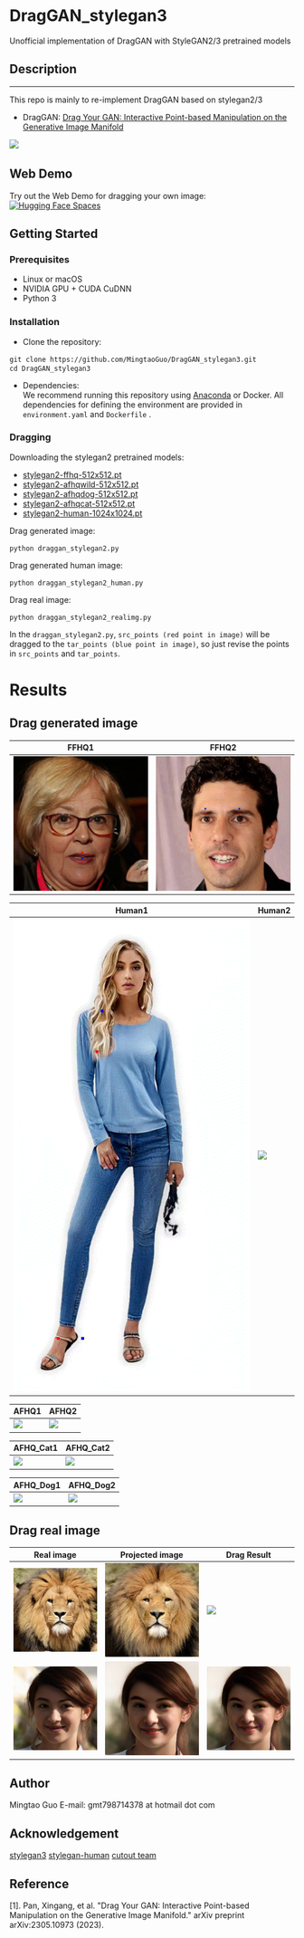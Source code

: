# DragGAN_stylegan3
Unofficial implementation of DragGAN with StyleGAN2/3 pretrained models

## Description   
--------------

This repo is mainly to re-implement DragGAN based on stylegan2/3
- DragGAN: [Drag Your GAN: Interactive Point-based Manipulation on the
Generative Image Manifold](https://vcai.mpi-inf.mpg.de/projects/DragGAN/)

![](https://github.com/MingtaoGuo/DragGAN_stylegan3/blob/main/resources/intro.png)
## Web Demo 
Try out the Web Demo for dragging your own image: [![Hugging Face Spaces](https://img.shields.io/badge/%F0%9F%A4%97%20Hugging%20Face-Spaces-blue)](https://huggingface.co/spaces/wuutiing2/DragGAN_pytorch)
## Getting Started
### Prerequisites
- Linux or macOS
- NVIDIA GPU + CUDA CuDNN
- Python 3

### Installation
- Clone the repository:
``` 
git clone https://github.com/MingtaoGuo/DragGAN_stylegan3.git
cd DragGAN_stylegan3
```
- Dependencies:  
We recommend running this repository using [Anaconda](https://docs.anaconda.com/anaconda/install/) or Docker. 
All dependencies for defining the environment are provided in `environment.yaml` and `Dockerfile` .

### Dragging
Downloading the stylegan2 pretrained models:
- [stylegan2-ffhq-512x512.pt](https://drive.google.com/file/d/1OFbkHKkBOtrskyDbOrgVfjoq2eKIiTMs/view?usp=share_link)
- [stylegan2-afhqwild-512x512.pt](https://drive.google.com/file/d/1L4YN1iVC8urhW6EqCzJzJAa_Gz0_Ik7M/view?usp=share_link)
- [stylegan2-afhqdog-512x512.pt](https://drive.google.com/file/d/1pRqs6AEHaAkPaz-YbgXMSCmswhGlKnrt/view?usp=share_link)
- [stylegan2-afhqcat-512x512.pt](https://drive.google.com/file/d/1QUE-70ccfaJaYh890x-16lueoXc9y6V4/view?usp=share_link)
- [stylegan2-human-1024x1024.pt](https://drive.google.com/file/d/1cK6KHH19iF09iMUg-iUDrl_TMIq8HGhC/view?usp=share_link)

Drag generated image:
``` 
python draggan_stylegan2.py
```
Drag generated human image:
``` 
python draggan_stylegan2_human.py
```
Drag real image:
``` 
python draggan_stylegan2_realimg.py
```
In the `draggan_stylegan2.py`, `src_points (red point in image)` will be dragged to the `tar_points (blue point in image)`, so just revise the points in `src_points` and `tar_points`.
# Results
## Drag generated image
|FFHQ1|FFHQ2|
|-|-|
|![](https://github.com/MingtaoGuo/DragGAN_pytorch/blob/main/resources/ffhq_400.gif)|![](https://github.com/MingtaoGuo/DragGAN_pytorch/blob/main/resources/ffhq_600.gif)|

|Human1|Human2|
|-|-|
|![](https://github.com/MingtaoGuo/DragGAN_pytorch/blob/main/resources/human_100.gif)|![](https://github.com/MingtaoGuo/DragGAN_pytorch/blob/main/resources/human_600.gif)|

|AFHQ1|AFHQ2|
|-|-|
|![](https://github.com/MingtaoGuo/DragGAN_pytorch/blob/main/resources/afhq_100.gif)|![](https://github.com/MingtaoGuo/DragGAN_pytorch/blob/main/resources/afhq_400.gif)|

|AFHQ_Cat1|AFHQ_Cat2|
|-|-|
|![](https://github.com/MingtaoGuo/DragGAN_pytorch/blob/main/resources/afhq_cat_200.gif)|![](https://github.com/MingtaoGuo/DragGAN_pytorch/blob/main/resources/afhq_cat_800.gif)|

|AFHQ_Dog1|AFHQ_Dog2|
|-|-|
|![](https://github.com/MingtaoGuo/DragGAN_pytorch/blob/main/resources/afhq_dog_200.gif)|![](https://github.com/MingtaoGuo/DragGAN_pytorch/blob/main/resources/afhq_dog_800.gif)|
## Drag real image 
|Real image|Projected image|Drag Result|
|-|-|-|
|![](https://github.com/MingtaoGuo/DragGAN_pytorch/blob/main/resources/lion.png)|![](https://github.com/MingtaoGuo/DragGAN_pytorch/blob/main/resources/lion_proj.png)|![](https://github.com/MingtaoGuo/DragGAN_pytorch/blob/main/resources/afhq_lion_600.gif)|
|![](https://github.com/MingtaoGuo/DragGAN_pytorch/blob/main/resources/ffhq_1.png)|![](https://github.com/MingtaoGuo/DragGAN_pytorch/blob/main/resources/ffhq_1_proj.png)|![](https://github.com/MingtaoGuo/DragGAN_pytorch/blob/main/resources/ffhq_1.gif)|

## Author 
Mingtao Guo
E-mail: gmt798714378 at hotmail dot com
## Acknowledgement
[stylegan3](https://github.com/NVlabs/stylegan3)
[stylegan-human](https://github.com/stylegan-human/StyleGAN-Human)
[cutout team](https://www.cutout.pro/)
## Reference
[1]. Pan, Xingang, et al. "Drag Your GAN: Interactive Point-based Manipulation on the Generative Image Manifold." arXiv preprint arXiv:2305.10973 (2023).
